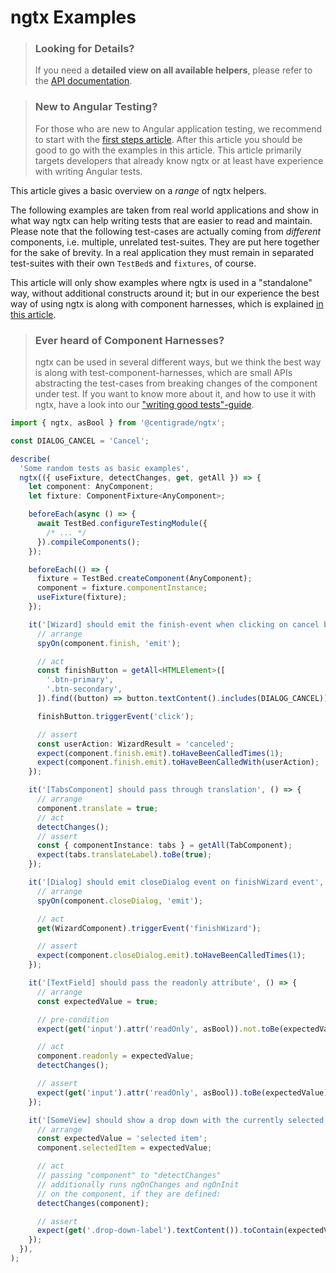 # ngtx Examples

> ### Looking for Details?
>
> If you need a **detailed view on all available helpers**, please refer to the [API documentation][api].

> ### New to Angular Testing?
>
> For those who are new to Angular application testing, we recommend to start with the [first steps article][firststeps]. After this article you should be good to go with the examples in this article. This article primarily targets developers that already know ngtx or at least have experience with writing Angular tests.

This article gives a basic overview on a _range_ of ngtx helpers.

The following examples are taken from real world applications and show in what way ngtx can help writing tests that are easier to read and maintain. Please note that the following test-cases are actually coming from _different_ components, i.e. multiple, unrelated test-suites. They are put here together for the sake of brevity. In a real application they must remain in separated test-suites with their own `TestBed`s and `fixtures`, of course.

This article will only show examples where ngtx is used in a "standalone" way, without additional constructs around it; but in our experience the best way of using ngtx is along with component harnesses, which is explained [in this article][good-tests].

> ### Ever heard of Component Harnesses?
>
> ngtx can be used in several different ways, but we think the best way is along with test-component-harnesses, which are small APIs abstracting the test-cases from breaking changes of the component under test. If you want to know more about it, and how to use it with ngtx, have a look into our ["writing good tests"-guide][good-tests].

```ts
import { ngtx, asBool } from '@centigrade/ngtx';

const DIALOG_CANCEL = 'Cancel';

describe(
  'Some random tests as basic examples',
  ngtx(({ useFixture, detectChanges, get, getAll }) => {
    let component: AnyComponent;
    let fixture: ComponentFixture<AnyComponent>;

    beforeEach(async () => {
      await TestBed.configureTestingModule({
        /* ... */
      }).compileComponents();
    });

    beforeEach(() => {
      fixture = TestBed.createComponent(AnyComponent);
      component = fixture.componentInstance;
      useFixture(fixture);
    });

    it('[Wizard] should emit the finish-event when clicking on cancel button', () => {
      // arrange
      spyOn(component.finish, 'emit');

      // act
      const finishButton = getAll<HTMLElement>([
        '.btn-primary',
        '.btn-secondary',
      ]).find((button) => button.textContent().includes(DIALOG_CANCEL));

      finishButton.triggerEvent('click');

      // assert
      const userAction: WizardResult = 'canceled';
      expect(component.finish.emit).toHaveBeenCalledTimes(1);
      expect(component.finish.emit).toHaveBeenCalledWith(userAction);
    });

    it('[TabsComponent] should pass through translation', () => {
      // arrange
      component.translate = true;
      // act
      detectChanges();
      // assert
      const { componentInstance: tabs } = getAll(TabComponent);
      expect(tabs.translateLabel).toBe(true);
    });

    it('[Dialog] should emit closeDialog event on finishWizard event', () => {
      // arrange
      spyOn(component.closeDialog, 'emit');

      // act
      get(WizardComponent).triggerEvent('finishWizard');

      // assert
      expect(component.closeDialog.emit).toHaveBeenCalledTimes(1);
    });

    it('[TextField] should pass the readonly attribute', () => {
      // arrange
      const expectedValue = true;

      // pre-condition
      expect(get('input').attr('readOnly', asBool)).not.toBe(expectedValue);

      // act
      component.readonly = expectedValue;
      detectChanges();

      // assert
      expect(get('input').attr('readOnly', asBool)).toBe(expectedValue);
    });

    it('[SomeView] should show a drop down with the currently selected item', () => {
      // arrange
      const expectedValue = 'selected item';
      component.selectedItem = expectedValue;

      // act
      // passing "component" to "detectChanges"
      // additionally runs ngOnChanges and ngOnInit
      // on the component, if they are defined:
      detectChanges(component);

      // assert
      expect(get('.drop-down-label').textContent()).toContain(expectedValue);
    });
  }),
);
```

[api]: ./DOCUMENTATION.md
[good-tests]: ./GOOD_TESTS.md
[firststeps]: ./FIRST_STEPS.md
